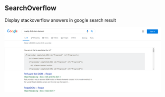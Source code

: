 ## SearchOverflow

Display stackoverflow answers in google search result

![screenshot](./screenshot.png)
